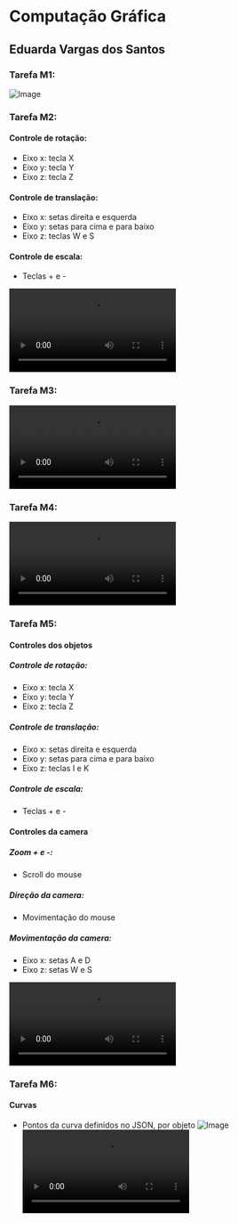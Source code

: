 # Computação Gráfica

## Eduarda Vargas dos Santos

### Tarefa M1: 
![Image](Tarefas/M1Eduarda.png)

### Tarefa M2:
#### Controle de rotação:
- Eixo x: tecla X
- Eixo y: tecla Y
- Eixo z: tecla Z

#### Controle de translação:
- Eixo x: setas direita e esquerda
- Eixo y: setas para cima e para baixo
- Eixo z: teclas W e S

#### Controle de escala:
- Teclas + e -
 
![Video M2](Tarefas/M2Eduarda.mp4)

### Tarefa M3:
![Video M3](Tarefas/M3Eduarda.mp4)

### Tarefa M4:
![Video M4](Tarefas/M4Eduarda.mp4)

### Tarefa M5:
#### Controles dos objetos
##### Controle de rotação:
- Eixo x: tecla X
- Eixo y: tecla Y
- Eixo z: tecla Z

##### Controle de translação:
- Eixo x: setas direita e esquerda
- Eixo y: setas para cima e para baixo
- Eixo z: teclas I e K

##### Controle de escala:
- Teclas + e -
 
#### Controles da camera
##### Zoom + e -:
- Scroll do mouse

##### Direção da camera:
- Movimentação do mouse

##### Movimentação da camera:
- Eixo x: setas A e D
- Eixo z: setas W e S

![Video M5](Tarefas/M5Eduarda.mp4)

### Tarefa M6:
#### Curvas
- Pontos da curva definidos no JSON, por objeto
![Image](Tarefas/M6Eduarda.png)
![Video M6](Tarefas/M6Eduarda.mp4)
